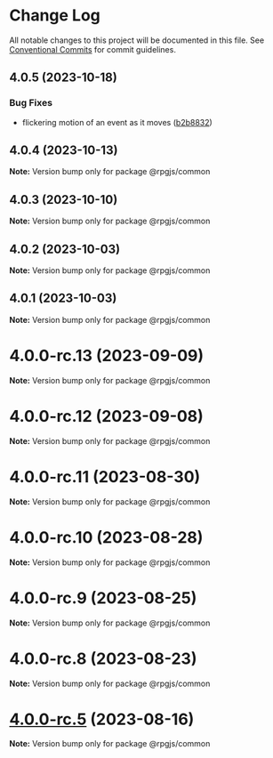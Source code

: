 # Change Log

All notable changes to this project will be documented in this file.
See [Conventional Commits](https://conventionalcommits.org) for commit guidelines.

## 4.0.5 (2023-10-18)


### Bug Fixes

* flickering motion of an event as it moves ([b2b8832](https://github.com/RSamaium/RPG-JS/commit/b2b8832a1582933afb64c698f40d1b0e72021780))





## 4.0.4 (2023-10-13)

**Note:** Version bump only for package @rpgjs/common





## 4.0.3 (2023-10-10)

**Note:** Version bump only for package @rpgjs/common





## 4.0.2 (2023-10-03)

**Note:** Version bump only for package @rpgjs/common





## 4.0.1 (2023-10-03)

**Note:** Version bump only for package @rpgjs/common





# 4.0.0-rc.13 (2023-09-09)

**Note:** Version bump only for package @rpgjs/common





# 4.0.0-rc.12 (2023-09-08)

**Note:** Version bump only for package @rpgjs/common





# 4.0.0-rc.11 (2023-08-30)

**Note:** Version bump only for package @rpgjs/common





# 4.0.0-rc.10 (2023-08-28)

**Note:** Version bump only for package @rpgjs/common





# 4.0.0-rc.9 (2023-08-25)

**Note:** Version bump only for package @rpgjs/common





# 4.0.0-rc.8 (2023-08-23)

**Note:** Version bump only for package @rpgjs/common





# [4.0.0-rc.5](https://github.com/RSamaium/RPG-JS/compare/v4.0.0-rc.4...v4.0.0-rc.5) (2023-08-16)

**Note:** Version bump only for package @rpgjs/common

